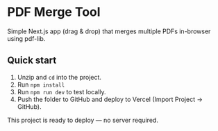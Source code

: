 # PDF Merge Tool
Simple Next.js app (drag & drop) that merges multiple PDFs in-browser using pdf-lib.

## Quick start
1. Unzip and `cd` into the project.
2. Run `npm install`
3. Run `npm run dev` to test locally.
4. Push the folder to GitHub and deploy to Vercel (Import Project -> GitHub).

This project is ready to deploy — no server required.
